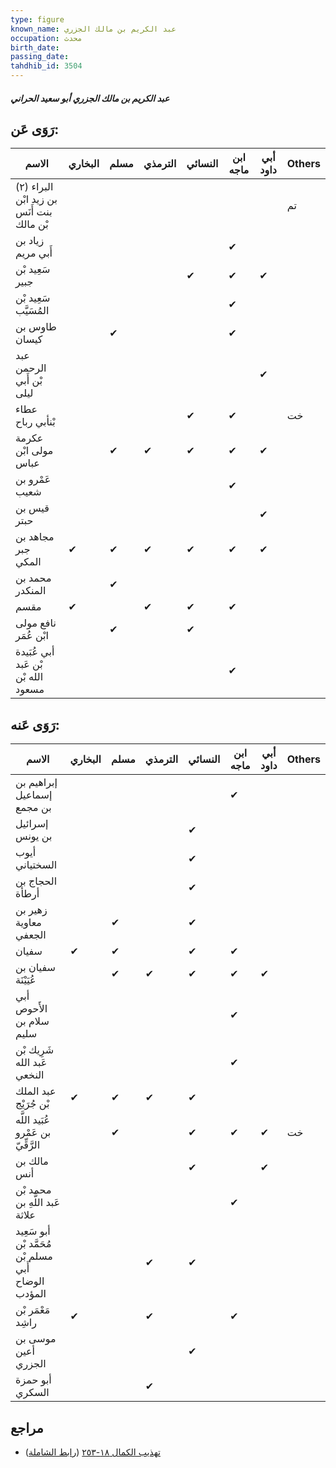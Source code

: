 ```yaml
---
type: figure
known_name: عبد الكريم بن مالك الجزري
occupation: محدث
birth_date:
passing_date:
tahdhib_id: 3504
---
```

##### عبد الكريم بن مالك الجزري أبو سعيد الحراني

## رَوَى عَن:
| الاسم                                     | البخاري | مسلم | الترمذي | النسائي | ابن ماجه | أبي داود | Others |
| ----------------------------------------- | ------- | ---- | ------- | ------- | -------- | -------- | ------ |
| البراء (٢) بن زيد ابْن بنت أَنَس بْن مالك |         |      |         |         |          |          | تم     |
| زياد بن أَبي مريم                         |         |      |         |         | ✔        |          |        |
| سَعِيد بْن جبير                           |         |      |         | ✔       | ✔        | ✔        |        |
| سَعِيد بْن المُسَيَّب                     |         |      |         |         | ✔        |          |        |
| طاوس بن كيسان                             |         | ✔    |         |         | ✔        |          |        |
| عبد الرحمن بْن أَبي ليلى                  |         |      |         |         |          | ✔        |        |
| عطاء بْنأبي رباح                          |         |      |         | ✔       | ✔        |          | خت     |
| عكرمة مولى ابْن عباس                      |         | ✔    | ✔       | ✔       | ✔        | ✔        |        |
| عَمْرو بن شعيب                            |         |      |         |         | ✔        |          |        |
| قيس بن حبتر                               |         |      |         |         |          | ✔        |        |
| مجاهد بن جبر المكي                        | ✔       | ✔    | ✔       | ✔       | ✔        | ✔        |        |
| محمد بن المنكدر                           |         | ✔    |         |         |          |          |        |
| مقسم                                      | ✔       |      | ✔       | ✔       | ✔        |          |        |
| نافع مولى ابْن عُمَر                      |         | ✔    |         | ✔       |          |          |        |
| أبي عُبَيدة بْن عَبد الله بْن مسعود       |         |      |         |         | ✔        |          |        |
## رَوَى عَنه:
| الاسم                                               | البخاري | مسلم | الترمذي | النسائي | ابن ماجه | أبي داود | Others |
| --------------------------------------------------- | ------- | ---- | ------- | ------- | -------- | -------- | ------ |
| إبراهيم بن إسماعيل بن مجمع                          |         |      |         |         | ✔        |          |        |
| إسرائيل بن يونس                                     |         |      |         | ✔       |          |          |        |
| أيوب السختياني                                      |         |      |         | ✔       |          |          |        |
| الحجاج بن أرطأة                                     |         |      |         | ✔       |          |          |        |
| زهير بن معاوية الجعفي                               |         | ✔    |         | ✔       |          |          |        |
| سفيان                                               | ✔       | ✔    |         | ✔       | ✔        |          |        |
| سفيان بن عُيَيْنَة                                  |         | ✔    | ✔       | ✔       | ✔        | ✔        |        |
| أبي الأَحوص سلام بن سليم                            |         |      |         |         | ✔        |          |        |
| شَرِيك بْن عَبد الله النخعي                         |         |      |         |         | ✔        |          |        |
| عبد الملك بْن جُرَيْج                               | ✔       | ✔    | ✔       | ✔       |          |          |        |
| عُبَيد اللَّه بن عَمْرو الرَّقِّيّ                  |         | ✔    |         | ✔       | ✔        | ✔        | خت     |
| مالك بن أنس                                         |         |      |         | ✔       |          | ✔        |        |
| محمد بْن عَبد اللَّهِ بن علاثة                      |         |      |         |         | ✔        |          |        |
| أبو سَعِيد مُحَمَّد بْن مسلم بْن أَبي الوضاح المؤدب |         |      | ✔       | ✔       |          |          |        |
| مَعْمَر بْن راشِد                                   | ✔       |      | ✔       |         | ✔        |          |        |
| موسى بن أعين الجزري                                 |         |      |         | ✔       |          |          |        |
| أبو حمزة السكري                                     |         |      | ✔       |         |          |          |        |
## مراجع
- [تهذيب الكمال ١٨-٢٥٣](obsidian://open?vault=Tahdhib-al-Kamal&file=Figures/٣٥٠٤-عبد%20الكريم%20بن%20مالك%20الجزري%20أبو%20سعيد%20الحراني) ([رابط الشاملة](https://shamela.ws/book/3722/9286))
